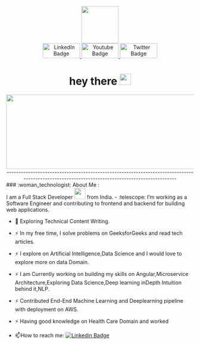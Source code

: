 
<div id="header" align="center">
  <img src="https://media.giphy.com/media/M9gbBd9nbDrOTu1Mqx/giphy.gif" width="100"/>
  <div id="badges">
  <a href="[your-linkedin-URL](https://www.linkedin.com/in/prasath-k-084a46204/)">
    <img src="https://img.shields.io/badge/LinkedIn-blue?style=for-the-badge&logo=linkedin&logoColor=white" alt="LinkedIn Badge"width="100" height="40"/>
  </a>
  <a href="https://medium.com/@prasathks20">
    <img src="https://media4.giphy.com/media/Wq8i42KPEkv73G9Y4p/giphy.gif?cid=ecf05e47zmg5xgqou5dfqgonbeibetgmd1r992e5z9d2ufeg&ep=v1_gifs_search&rid=giphy.gif&ct=g" alt="Youtube Badge"width="100" height="40"/>
  </a>
  <a href="https://github.com/prasath9944?tab=repositories">
    <img src="https://i.giphy.com/media/kH6CqYiquZawmU1HI6/giphy.webp" alt="Twitter Badge" width="100" height="40"/>
  </a>
</div>
  <img src="https://komarev.com/ghpvc/?username=your-github-username&style=flat-square&color=blue" alt=""/>
  <h1>
  hey there
  <img src="https://media.giphy.com/media/hvRJCLFzcasrR4ia7z/giphy.gif" width="30px"/>
</h1>
</div>
<div align="center">
  <img src="https://media.giphy.com/media/dWesBcTLavkZuG35MI/giphy.gif" width="600" height="200"/>
</div>
<div align="center">
----------------------------------------------------------------------------------------------------------------------------------------------
</div>
### :woman_technologist: About Me :

<br>
<div>
  I am a Full Stack Developer <img src="https://media.giphy.com/media/WUlplcMpOCEmTGBtBW/giphy.gif" width="30"> from India.
  - :telescope: I’m working as a Software Engineer and contributing to frontend and backend for building web applications.

- :seedling: Exploring Technical Content Writing.

- :zap: In my free time, I solve problems on GeeksforGeeks and read tech articles.
- :zap: I explore on Artificial Intelligence,Data Science and I would love to explore more on data Domain.
- :zap: I am Currently working on building my skills on Angular,Microservice Architecture,Exploring Data Science,Deep learning inDepth Intuition behind it,NLP.
- :zap: Contributed End-End Machine Learning and Deeplearning pipeline with deployment on AWS.
- :zap: Having good knowledge on Health Care Domain and worked

- :mailbox:How to reach me: [![Linkedin Badge](https://img.shields.io/badge/-kakbar-blue?style=flat&logo=Linkedin&logoColor=white)]([https://www.linkedin.com/in/prasath-k-084a46204/])
</div>


